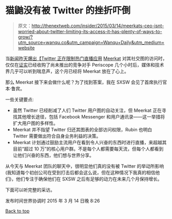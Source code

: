 # 猫鼬没有被 Twitter 的挫折吓倒

> 原文：<http://thenextweb.com/insider/2015/03/14/meerkats-ceo-isnt-worried-about-twitter-limiting-its-access-it-has-plenty-of-ways-to-grow/?utm_source=wanqu.co&utm_campaign=Wanqu+Daily&utm_medium=website>

当[新闻昨天爆出【Twitter 正在限制热门直播应用](https://www.buzzfeed.com/mathonan/twitter-chokes-off-meerkats-access-to-its-social-graph#.vajg8nVQb) [Meerkat](http://meerkatapp.co/) 对其社交图的访问时，仅仅在[证实](https://thenextweb.com/news/twitter-confirms-periscope-acquisition-via-retweet)已经收购了尚未推出的竞争对手 Periscope 几个小时后，媒体和技术界几乎可以听到喘息声，这个月已经将 Meerkat 放在了心上。

那么 Meerkat 接下来会做什么呢？为了找到答案，我在 SXSW 会见了首席执行官本·鲁宾。

一些关键要点:

*   虽然 Twitter 已经削减了人们 Twitter 用户图的自动关注，但 Meerkat 正在寻找其他增长途径，包括 Facebook Messenger 和用户通讯录——这一举措将扩大用户图的多样性。
*   Meerkat 并不指望 Twitter 归还其图表的全部访问权限，Rubin 也明白 Twitter 需要做出符合自身业务利益的决策。
*   Meerkat 计划通过鼓励主流用户在看到令人兴奋的东西时进行直播，来超越其目前“超过 10 万”的核心用户群。不是每个人都需要每天流，但每个人都看到让他们兴奋的东西，他们想与世界分享。

从今天与 Meerkat 团队的聊天中，很明显他们真的没有被 Twitter 的举动所影响(我知道每个初创公司在受到打击后都会这么说，但在这种情况下我真的相信他们)，他们专注于确保他们在 SXSW 之后有足够的动力在未来几个月保持增长。

下面可以听完整的采访。

<footer class="c-article__pubDate md:flex md:justify-between">

发布时间<time datetime="2019-02-11 12:07:00">世界协调时 2015 年 3 月 14 日晚 8:26</time>

[Back to top](#)</footer>